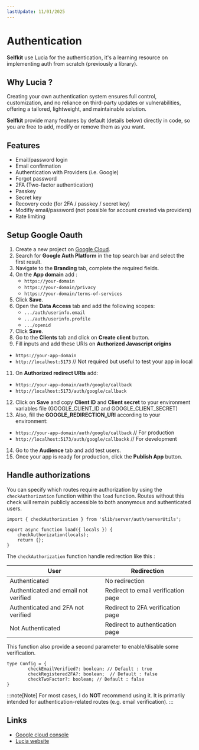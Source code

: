```yaml
---
lastUpdate: 11/01/2025
---
```


# Authentication

**Selfkit** use Lucia for the authentication, it's a learning resource on implementing auth from scratch (previously a library).

## Why Lucia ?

Creating your own authentication system ensures full control, customization, and no reliance on third-party updates or vulnerabilities, offering a tailored, lightweight, and maintainable solution.

**Selfkit** provide many features by default (details below) directly in code, so you are free to add, modify or remove them as you want.

## Features

- Email/password login
- Email confirmation
- Authentication with Providers (i.e. Google)
- Forgot password
- 2FA (Two-factor authentication)
- Passkey
- Secret key
- Recovery code (for 2FA / passkey / secret key)
- Modifiy email/password (not possible for account created via providers)
- Rate limiting

## Setup Google Oauth

1. Create a new project on [Google Cloud](https://console.cloud.google.com/).  
2. Search for **Google Auth Platform** in the top search bar and select the first result.  
3. Navigate to the **Branding** tab, complete the required fields.
4. On the **App domain** add :
   - `https://your-domain`
   - `https://your-domain/privacy`
   - `https://your-domain/terms-of-services`
6. Click **Save**.  
7. Open the **Data Access** tab and add the following scopes:  
   - `.../auth/userinfo.email`  
   - `.../auth/userinfo.profile`  
   - `.../openid`  
8. Click **Save**.
9. Go to the **Clients** tab and click on **Create client** button.
10. Fill inputs and add these URIs on **Authorized Javascript origins**
   - `https://your-app-domain`
   - `http://localhost:5173`    // Not required but useful to test your app in local
11. On **Authorized redirect URIs** add:
   - `https://your-app-domain/auth/google/callback`
   - `http://localhost:5173/auth/google/callback` 
12. Click on **Save** and copy **Client ID** and **Client secret** to your environment variables file (GOOGLE_CLIENT_ID and GOOGLE_CLIENT_SECRET)
13. Also, fill the **GOOGLE_REDIRECTION_URI** according to your environment:
   - `https://your-app-domain/auth/google/callback` // For production
   - `http://localhost:5173/auth/google/callbackk` // For development
14. Go to the **Audience** tab and add test users.
15. Once your app is ready for production, click the **Publish App** button.  

## Handle authorizations

You can specify which routes require authorization by using the `checkAuthorization` function within the `load` function. Routes without this check will remain publicly accessible to both anonymous and authenticated users.

```svelte
import { checkAuthorization } from '$lib/server/auth/serverUtils';

export async function load({ locals }) {
	checkAuthorization(locals);
	return {};
}
```

The `checkAuthorization` function handle redirection like this :

| User | Redirection |
| --- | --- |
| Authenticated | No redirection |
| Authenticated and email not verified | Redirect to email verification page |
| Authenticated and 2FA not verified | Redirect to 2FA verification page |
| Not Authenticated | Redirect to authentication page |

This function also provide a second parameter to enable/disable some verification.
```svelte
type Config = {
        checkEmailVerified?: boolean; // Default : true
        checkRegistered2FA?: boolean;  // Default : false
        checkTwoFactor?: boolean; // Default : false
}
```

:::note[Note]
For most cases, I do **NOT** recommend using it. It is primarily intended for authentication-related routes (e.g. email verification).
:::

## Links

- [Google cloud console](https://console.cloud.google.com/)
- [Lucia website](https://lucia-auth.com/)